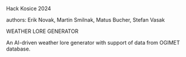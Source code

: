 Hack Kosice 2024

authors: Erik Novak, Martin Smilnak, Matus Bucher, Stefan Vasak

WEATHER LORE GENERATOR

An AI-driven weather lore generator with support of data from OGIMET database.
